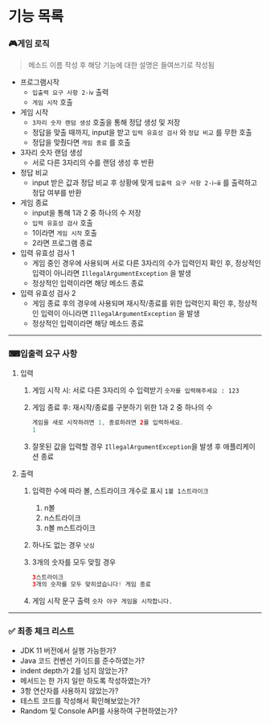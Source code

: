 # 기능 목록

### 🎮게임 로직

> 메소드 이름 작성 후 해당 기능에 대한 설명은 들여쓰기로 작성됨
> 
- 프로그램시작
    - `입출력 요구 사항 2-ⅳ` 출력
    - `게임 시작` 호출
- 게임 시작
    - `3자리 숫자 랜덤 생성` 호출을 통해 정답 생성 및 저장
    - 정답을 맞출 때까지, input을 받고 `입력 유효성 검사` 와 `정답 비교` 를 무한 호출
    - 정답을 맞췄다면 `게임 종료` 를 호출
- 3자리 숫자 랜덤 생성
    - 서로 다른 3자리의 수를 랜덤 생성 후 반환
- 정답 비교
    - input 받은 값과 정답 비교 후 상황에 맞게 `입출력 요구 사항 2-ⅰ~ⅲ` 를 출력하고 정답 여부를 반환
- 게임 종료
    - input을 통해 1과 2 중 하나의 수 저장
    - `입력 유효성 검사` 호출
    - 1이라면 `게임 시작` 호출
    - 2라면 프로그램 종료
- 입력 유효성 검사 1
    - 게임 중인 경우에 사용되며 서로 다른 3자리의 수가 입력인지 확인 후, 정상적인 입력이 아니라면 `IllegalArgumentException` 을 발생
    - 정상적인 입력이라면 해당 메소드 종료
- 입력 유효성 검사 2
    - 게임 종료 후의 경우에 사용되며 재시작/종료를 위한 입력인지 확인 후, 정상적인 입력이 아니라면 `IllegalArgumentException` 을 발생
    - 정상적인 입력이라면 해당 메소드 종료

---

### ⌨입출력 요구 사항

1. 입력
    1. 게임 시작 시: 서로 다른 3자리의 수 입력받기 `숫자를 입력해주세요 : 123`
    2. 게임 종료 후: 재시작/종료를 구분하기 위한 1과 2 중 하나의 수
        
        ```java
        게임을 새로 시작하려면 1, 종료하려면 2를 입력하세요.
        1
        ```
        
    3. 잘못된 값을 입력할 경우 `IllegalArgumentException`을 발생 후 애플리케이션 종료
2. 출력
    1. 입력한 수에 따라 볼, 스트라이크 개수로 표시 `1볼 1스트라이크`
        1. n볼
        2. n스트라이크
        3. n볼 m스트라이크
    2. 하나도 없는 경우 `낫싱`
    3. 3개의 숫자를 모두 맞힐 경우 
        
        ```java
        3스트라이크
        3개의 숫자를 모두 맞히셨습니다! 게임 종료
        ```
        
    4. 게임 시작 문구 출력 `숫자 야구 게임을 시작합니다.`

---

### ✅ 최종 체크 리스트

- JDK 11 버전에서 실행 가능한가?
- Java 코드 컨벤션 가이드를 준수하였는가?
- indent depth가 2를 넘지 않았는가?
- 메서드는 한 가지 일만 하도록 작성하였는가?
- 3항 연산자를 사용하지 않았는가?
- 테스트 코드를 작성해서 확인해보았는가?
- Random 및 Console API를 사용하여 구현하였는가?